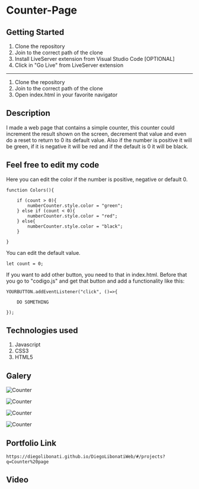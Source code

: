 # Counter-Page

## Getting Started

1. Clone the repository
2. Join to the correct path of the clone
3. Install LiveServer extension from Visual Studio Code [OPTIONAL]
4. Click in "Go Live" from LiveServer extension

---

1. Clone the repository
2. Join to the correct path of the clone
3. Open index.html in your favorite navigator

## Description

I made a web page that contains a simple counter, this counter could increment the result shown on the screen, decrement that value and even do a reset to return to 0 its default value. Also if the number is positive it will be green, if it is negative it will be red and if the default is 0 it will be black.

## Feel free to edit my code

Here you can edit the color if the number is positive, negative or default 0.

```
function Colors(){

    if (count > 0){
        numberCounter.style.color = "green";
    } else if (count < 0){
        numberCounter.style.color = "red";
    } else{
        numberCounter.style.color = "black";
    }

}
```

You can edit the default value.

```
let count = 0;
```

If you want to add other button, you need to that in index.html. Before that you go to "codigo.js" and get that button and add a functionality like this:

```
YOURBUTTON.addEventListener("click", ()=>{

    DO SOMETHING

});
```

## Technologies used

1. Javascript
2. CSS3
3. HTML5

## Galery

![Counter](https://raw.githubusercontent.com/DiegoLibonati/DiegoLibonatiWeb/main/data/projects/Javascript/Imagenes/counter-0.jpg)

![Counter](https://raw.githubusercontent.com/DiegoLibonati/DiegoLibonatiWeb/main/data/projects/Javascript/Imagenes/counter-1.jpg)

![Counter](https://raw.githubusercontent.com/DiegoLibonati/DiegoLibonatiWeb/main/data/projects/Javascript/Imagenes/counter-2.jpg)

![Counter](https://raw.githubusercontent.com/DiegoLibonati/DiegoLibonatiWeb/main/data/projects/Javascript/Imagenes/counter-3.jpg)

## Portfolio Link

`https://diegolibonati.github.io/DiegoLibonatiWeb/#/projects?q=Counter%20page`

## Video

